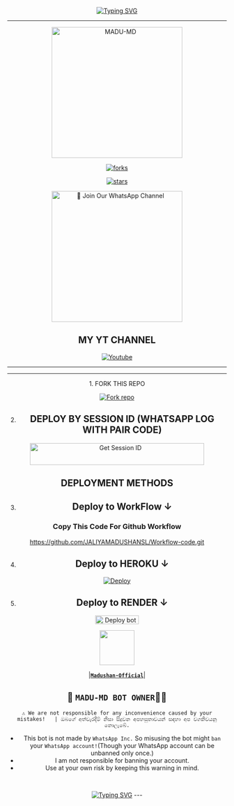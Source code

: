 <p align="center">
<a href="https://git.io/typing-svg"><img src="https://readme-typing-svg.demolab.com?font=EB+Garamond&weight=800&size=28&duration=4000&pause=1000&random=false&width=435&lines=WELCOME+TO+MADU-MD;MULTI-DEVICE+WHATSAPP+BOT;DEVELOPED+BY;JALIYA+MADUSHAN." alt="Typing SVG" /></a>

 
  
<div align="center">
</p

<hr>

<hr>

<p align="center">
  <a href="https://youtube.com/@madushanboy?si=rljJzsgHf8oQx2e7">
    <img alt="MADU-MD" height="300" src="https://i.ibb.co/Rv1q2dL/Capture.png">

    

![forks](https://img.shields.io/github/forks/Rmjmadu/MADU-MD-V1?label=Forks&style=social)

![stars](https://img.shields.io/github/stars/Rmjmadu/MADU-MD-V1?style=social)




<a href="https://whatsapp.com/channel/0029VaiqumK3mFY9IkCerO3H"><img src="https://img.shields.io/badge/%E2%9D%A4%EF%B8%8F%E2%80%8D%20Join%20Our%20WhatsApp%20Channel%F0%9F%91%A8%E2%80%8D%F0%9F%92%BB-green" alt="📎 Join Our WhatsApp Channel" width="300"></a>



## MY YT CHANNEL

[![Youtube](https://telegra.ph/file/eebe86c26e98ffeae39ea.jpg)](https://youtube.com/@madushanboy?si=rljJzsgHf8oQx2e7) 

</details>





<hr>

<hr>
1. FORK THIS REPO


<a href='https://github.com/Rmjmadu/MADU-MD-V1/fork' target="_blank"><img alt='Fork repo' src='https://img.shields.io/badge/Fork This Repo-black?style=for-the-badge&logo=git&logoColor=white'/></a>


2. ## DEPLOY BY SESSION ID (WHATSAPP LOG WITH PAIR CODE)

<a href='https://mabu-md-x-pair.onrender.com/' target="_blank"><img alt='Get Session ID' src='https://img.shields.io/badge/%F0%9F%9A%80%EF%B8%8F%E2%80%8D%20-%F0%9F%93%8B%20%20PAIR%20CODE%20WEB%F0%9F%91%A8%E2%80%8D%F0%9F%92%BB-blue' width="400" height="50" alt="Deploy bot"/></a>

## DEPLOYMENT METHODS

3. ## Deploy to WorkFlow ↓

### Copy This Code For Github Workflow 

https://github.com/JALIYAMADUSHANSL/Workflow-code.git

4. ## Deploy to HEROKU ↓

[![Deploy](https://www.herokucdn.com/deploy/button.svg)](https://heroku.com/deploy?template=https://github.com/Rmjmadu/MADU-MD-V1.git)

5. ## Deploy to RENDER ↓

<a href="https://dashboard.render.com/" target="blank"><img align="center" src="https://telegra.ph/file/c15e952f017c10e12f431.jpg" width="100" height="20" alt="Deploy bot"/></a>



   <a href="https://github.com/Rmjmadu/"><img src="https://encrypted-tbn0.gstatic.com/images?q=tbn:ANd9GcR2crQX6G74yhIgVUnHzQGQ5CWBrWpj_OrU7w&s" width=80 height=80></a>   

|**[`Madushan-Official`](https://github.com/Rmjmadu)**|


## 👑 `MADU-MD BOT OWNER`👨‍💻 

`⚠️ We are not responsible for any inconvenience caused by your mistakes!   | ඔබගේ අත්වැරදීම් නිසා සිදුවන අපහසුතාවයන් සඳහා අප වගකිවයනු නොලැබේ.`

- This bot is not made by `WhatsApp Inc.` So misusing the bot might `ban` your `WhatsApp account!`(Though your WhatsApp account can be unbanned only once.)
- I am not responsible for banning your account.
- Use at your own risk by keeping this warning in mind.
 <br>
 </p>
    <p align="center">
<a href="https://git.io/typing-svg"><img src="https://readme-typing-svg.demolab.com?font=EB+Garamond&weight=800&size=28&duration=4000&pause=1000&random=false&width=435&lines=THANKS+ALL+USE+MY+BOT;Manu-MD" alt="Typing SVG" /></a>
---
